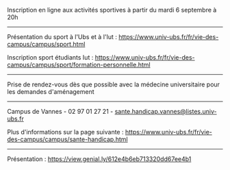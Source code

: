 Inscription en ligne aux activités sportives à partir du mardi 6 septembre à 20h

----------------------------------------------------------------------------------------------

Présentation du sport à l'Ubs et à l'Iut :
https://www.univ-ubs.fr/fr/vie-des-campus/campus/sport.html

Inscription sport étudiants Iut :
https://www.univ-ubs.fr/fr/vie-des-campus/campus/sport/formation-personnelle.html

----------------------------------------------------------------------------------------------


Prise de rendez-vous dès que possible avec la médecine universitaire pour les demandes d'aménagement

----------------------------------------------------------------------------------------------

Campus de Vannes - 02 97 01 27 21 - sante.handicap.vannes@listes.univ-ubs.fr

Plus d'informations sur la page suivante :
https://www.univ-ubs.fr/fr/vie-des-campus/campus/sante-handicap.html

----------------------------------------------------------------------------------------------

Présentation : https://view.genial.ly/612e4b6eb713320dd67ee4b1

